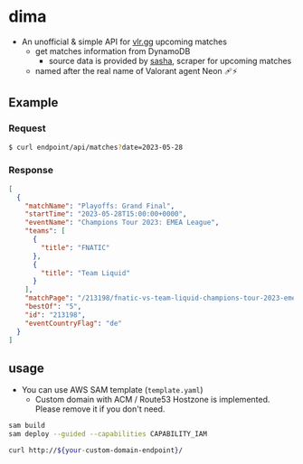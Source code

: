 # dima

- An unofficial & simple API for [vlr.gg](https://www.vlr.gg/) upcoming matches
  - get matches information from DynamoDB
    - source data is provided by [sasha](https://github.com/miztch/sasha), scraper for upcoming matches
  - named after the real name of Valorant agent Neon 🩹⚡

## Example

### Request

```bash
$ curl endpoint/api/matches?date=2023-05-28
```

### Response

```json
[
  {
    "matchName": "Playoffs: Grand Final",
    "startTime": "2023-05-28T15:00:00+0000",
    "eventName": "Champions Tour 2023: EMEA League",
    "teams": [
      {
        "title": "FNATIC"
      },
      {
        "title": "Team Liquid"
      }
    ],
    "matchPage": "/213198/fnatic-vs-team-liquid-champions-tour-2023-emea-league-gf",
    "bestOf": "5",
    "id": "213198",
    "eventCountryFlag": "de"
  }
]
```

## usage

- You can use AWS SAM template (`template.yaml`)
  - Custom domain with ACM / Route53 Hostzone is implemented. Please remove it if you don't need.

```bash
sam build
sam deploy --guided --capabilities CAPABILITY_IAM

curl http://${your-custom-domain-endpoint}/
```
